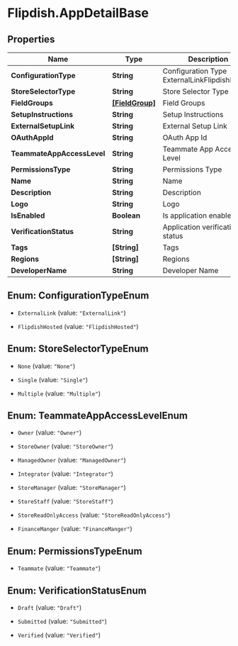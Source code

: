 # Flipdish.AppDetailBase

## Properties
Name | Type | Description | Notes
------------ | ------------- | ------------- | -------------
**ConfigurationType** | **String** | Configuration Type  <example>ExternalLink</example><example>FlipdishHosted</example> | 
**StoreSelectorType** | **String** | Store Selector Type | 
**FieldGroups** | [**[FieldGroup]**](FieldGroup.md) | Field Groups | [optional] 
**SetupInstructions** | **String** | Setup Instructions | [optional] 
**ExternalSetupLink** | **String** | External Setup Link | [optional] 
**OAuthAppId** | **String** | OAuth App Id | 
**TeammateAppAccessLevel** | **String** | Teammate App Access Level | [optional] 
**PermissionsType** | **String** | Permissions Type | 
**Name** | **String** | Name | 
**Description** | **String** | Description | 
**Logo** | **String** | Logo | [optional] 
**IsEnabled** | **Boolean** | Is application enabled | [optional] 
**VerificationStatus** | **String** | Application verification status | 
**Tags** | **[String]** | Tags | 
**Regions** | **[String]** | Regions | 
**DeveloperName** | **String** | Developer Name | [optional] 


<a name="ConfigurationTypeEnum"></a>
## Enum: ConfigurationTypeEnum


* `ExternalLink` (value: `"ExternalLink"`)

* `FlipdishHosted` (value: `"FlipdishHosted"`)




<a name="StoreSelectorTypeEnum"></a>
## Enum: StoreSelectorTypeEnum


* `None` (value: `"None"`)

* `Single` (value: `"Single"`)

* `Multiple` (value: `"Multiple"`)




<a name="TeammateAppAccessLevelEnum"></a>
## Enum: TeammateAppAccessLevelEnum


* `Owner` (value: `"Owner"`)

* `StoreOwner` (value: `"StoreOwner"`)

* `ManagedOwner` (value: `"ManagedOwner"`)

* `Integrator` (value: `"Integrator"`)

* `StoreManager` (value: `"StoreManager"`)

* `StoreStaff` (value: `"StoreStaff"`)

* `StoreReadOnlyAccess` (value: `"StoreReadOnlyAccess"`)

* `FinanceManger` (value: `"FinanceManger"`)




<a name="PermissionsTypeEnum"></a>
## Enum: PermissionsTypeEnum


* `Teammate` (value: `"Teammate"`)




<a name="VerificationStatusEnum"></a>
## Enum: VerificationStatusEnum


* `Draft` (value: `"Draft"`)

* `Submitted` (value: `"Submitted"`)

* `Verified` (value: `"Verified"`)




